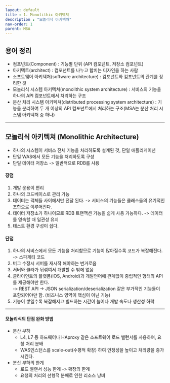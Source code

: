 ```yaml
---
layout: default
title : 1. Monolithic 아키텍쳐
description : "모놀리식 아키텍쳐"
nav-order: 1
parent: MSA
---
```


## 용어 정리
* 컴포넌트(Component) : 기능별 단위 (API 컴포넌트, 저장소 컴포넌트)
* 아키텍트(architect) : 컴포넌트를 나누고 합치는 디자인을 하는 사람
* 소프트웨어 아키텍쳐(software architecture) : 컴포넌트와 컴포넌트의 관계를 정리한 것
* 모놀리식 시스템 아키텍쳐(monolithic system architecture) : 서비스의 기능을 하나의 API 컴포넌트에서 처리하는 구조
* 분산 처리 시스템 아키텍쳐(distributed processing system architecture) : 기능을 분리하여 두 개 이상의 API 컴포넌트에서 처리하는 구조(MSA는 분산 처리 시스템 아키텍쳐 중 하나)
---

## 모놀리식 아키텍쳐 (Monolithic Architecture)
* 하나의 시스템이 서비스 전체 기능을 처리하도록 설계된 것, 단일 애플리케이션
* 단일 WAS에서 모든 기능을 처리하도록 구성
* 단일 데이터 저장소 -> 일반적으로 RDB를 사용

#### 장점
1. 개발 운용이 편리
2. 하나의 코드베이스로 관리 가능
3. 데이터는 객체들 사이에서만 전달 된다. -> 서비스의 기능들은 클래스들의 유기적인 조합으로 이루어진다.
4. 데이터 저장소가 하나이므로 RDB 트랜잭션 기능을 쉽게 사용 가능하다. -> 데이터를 영속할 때 일관성 유지
5. 테스트 환경 구성이 쉽다.

#### 단점
1. 하나의 서비스에서 모든 기능을 처리함므로 기능이 많아질수록 코드가 복잡해진다. -> 스파게티 코드
2. 버그 수정시 서버를 재시작 해야하는 번거로움
3. 서버와 클라가 뒤섞여서 개발할 수 밖에 없음
4. 클라이언트의 플랫폼(IOS, Android)과 개발언어에 관계없이 중립적인 형태의 API를 제공해야만 한다. <br/>-> REST API -> JSON serialization/deserialization 같은 부가적인 기능들이 포함되어야만 함. (비즈니스 영역이 핵심이 아닌 기능)
5. 기능이 쌓일수록 복잡해지고 빌드하는 시간이 늘어나 개발 속도나 생산성 하락
---
#### 모놀리식의 단점 완화 방법
* 분산 부하 
  * L4, L7 등 하드웨어나 HAproxy 같은 소프트웨어 로드 밸런서를 사용하여, 요청 처리 분배
  * WAS인스턴스를 scale-out(수평적 확장) 하여 안정성을 높이고 처리량을 증가시킨다.
* 분산 부하의 한계
  * 로드 밸랜서 성능 한계 -> 확장의 한계
  * 요청의 처리의 선형적 분배로 인한 리소스 낭비